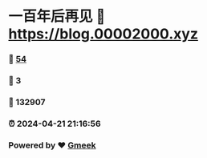 # 一百年后再见 :link: https://blog.00002000.xyz 
### :page_facing_up: [54](https://blog.00002000.xyz/tag.html) 
### :speech_balloon: 3 
### :hibiscus: 132907 
### :alarm_clock: 2024-04-21 21:16:56 
### Powered by :heart: [Gmeek](https://github.com/Meekdai/Gmeek)

